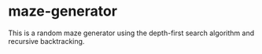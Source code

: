 # maze-generator

This is a random maze generator using the depth-first search algorithm and recursive backtracking.

